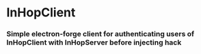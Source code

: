 # InHopClient

### Simple electron-forge client for authenticating users of InHopClient with InHopServer before injecting hack
